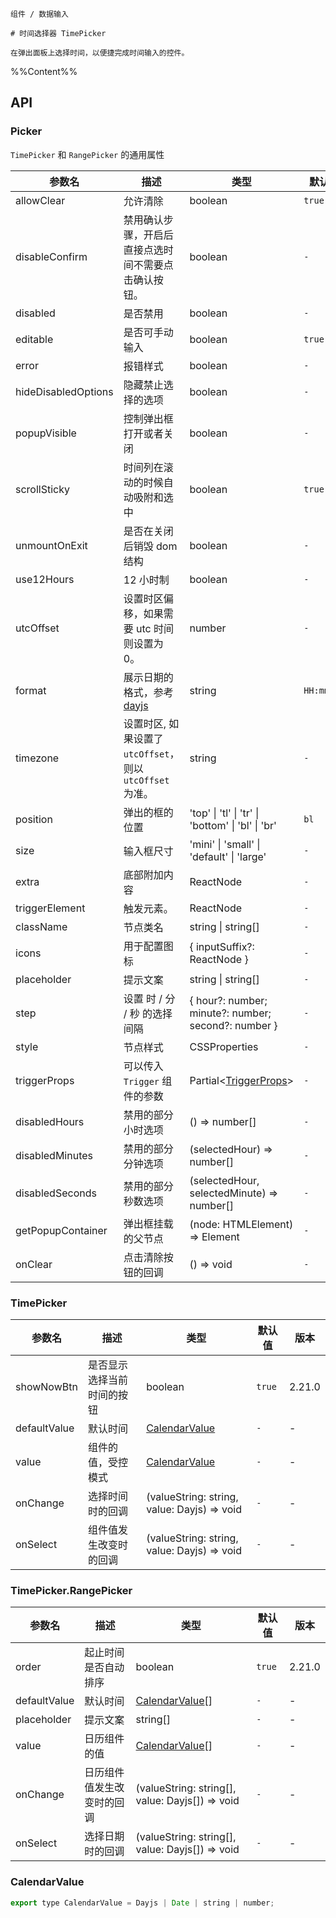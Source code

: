 `````
组件 / 数据输入

# 时间选择器 TimePicker

在弹出面板上选择时间，以便捷完成时间输入的控件。
`````

%%Content%%

## API

### Picker

`TimePicker` 和 `RangePicker` 的通用属性

|参数名|描述|类型|默认值|版本|
|---|---|---|---|---|
|allowClear|允许清除|boolean |`true`|-|
|disableConfirm|禁用确认步骤，开启后直接点选时间不需要点击确认按钮。|boolean |`-`|2.12.0|
|disabled|是否禁用|boolean |`-`|-|
|editable|是否可手动输入|boolean |`true`|-|
|error|报错样式|boolean |`-`|-|
|hideDisabledOptions|隐藏禁止选择的选项|boolean |`-`|-|
|popupVisible|控制弹出框打开或者关闭|boolean |`-`|-|
|scrollSticky|时间列在滚动的时候自动吸附和选中|boolean |`true`|2.23.0|
|unmountOnExit|是否在关闭后销毁 dom 结构|boolean |`-`|-|
|use12Hours|12 小时制|boolean |`-`|-|
|utcOffset|设置时区偏移，如果需要 utc 时间则设置为 0。|number |`-`|-|
|format|展示日期的格式，参考[dayjs](https://github.com/iamkun/dayjs)|string |`HH:mm:ss`|-|
|timezone|设置时区, 如果设置了 `utcOffset`，则以 `utcOffset` 为准。|string |`-`|-|
|position|弹出的框的位置|'top' \| 'tl' \| 'tr' \| 'bottom' \| 'bl' \| 'br' |`bl`|-|
|size|输入框尺寸|'mini' \| 'small' \| 'default' \| 'large' |`-`|-|
|extra|底部附加内容|ReactNode |`-`|-|
|triggerElement|触发元素。|ReactNode |`-`|2.38.0|
|className|节点类名|string \| string[] |`-`|-|
|icons|用于配置图标|{ inputSuffix?: ReactNode } |`-`|-|
|placeholder|提示文案|string \| string[] |`-`|-|
|step|设置 时 / 分 / 秒 的选择间隔|{ hour?: number; minute?: number; second?: number } |`-`|-|
|style|节点样式|CSSProperties |`-`|-|
|triggerProps|可以传入 `Trigger` 组件的参数|Partial&lt;[TriggerProps](trigger#trigger)&gt; |`-`|-|
|disabledHours|禁用的部分小时选项|() => number[] |`-`|-|
|disabledMinutes|禁用的部分分钟选项|(selectedHour) => number[] |`-`|-|
|disabledSeconds|禁用的部分秒数选项|(selectedHour, selectedMinute) => number[] |`-`|-|
|getPopupContainer|弹出框挂载的父节点|(node: HTMLElement) => Element |`-`|-|
|onClear|点击清除按钮的回调|() => void |`-`|-|

### TimePicker

|参数名|描述|类型|默认值|版本|
|---|---|---|---|---|
|showNowBtn|是否显示选择当前时间的按钮|boolean |`true`|2.21.0|
|defaultValue|默认时间|[CalendarValue](#calendarvalue) |`-`|-|
|value|组件的值，受控模式|[CalendarValue](#calendarvalue) |`-`|-|
|onChange|选择时间时的回调|(valueString: string, value: Dayjs) => void |`-`|-|
|onSelect|组件值发生改变时的回调|(valueString: string, value: Dayjs) => void |`-`|-|

### TimePicker.RangePicker

|参数名|描述|类型|默认值|版本|
|---|---|---|---|---|
|order|起止时间是否自动排序|boolean |`true`|2.21.0|
|defaultValue|默认时间|[CalendarValue](#calendarvalue)[] |`-`|-|
|placeholder|提示文案|string[] |`-`|-|
|value|日历组件的值|[CalendarValue](#calendarvalue)[] |`-`|-|
|onChange|日历组件值发生改变时的回调|(valueString: string[], value: Dayjs[]) => void |`-`|-|
|onSelect|选择日期时的回调|(valueString: string[], value: Dayjs[]) => void |`-`|-|

### CalendarValue

```js
export type CalendarValue = Dayjs | Date | string | number;
```
